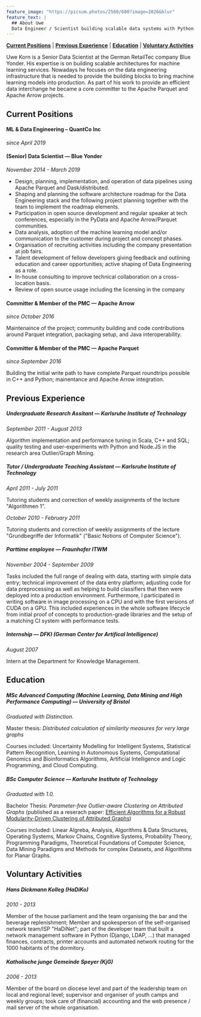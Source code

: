 ```yaml
---
feature_image: "https://picsum.photos/2560/600?image=1026&blur"
feature_text: |
  ## About Uwe
  Data Engineer / Scientist building scalable data systems with Python.
---
```


**[Current Positions](#current-positions)** \| **[Previous Experience](#previous-experience)** \| **[Education](#education)** \| **[Voluntary Activities](#voluntary-activities)**

Uwe Korn is a Senior Data Scientist at the German RetailTec company Blue Yonder.
His expertise is on building scalable architectures for machine learning services.
Nowadays he focuses on the data engineering infrastructure that is needed to provide the building blocks to bring machine learning models into production.
As part of his work to provide an efficient data interchange he became a core committer to the Apache Parquet and Apache Arrow projects.

## Current Positions

#### ML & Data Engineering – QuantCo Inc

*since April 2019*

#### (Senior) Data Scientist — Blue Yonder

*November 2014 - March 2019*

* Design, planning, implementation, and operation of data pipelines using Apache Parquet and Dask/distributed.
* Shaping and planning the software architecture roadmap for the Data Engineering stack and the following project planning together with the team to implement the roadmap elements.
* Participation in open source development and regular speaker at tech conferences, especially in the PyData and Apache Arrow/Parquet communities.
* Data analysis, adoption of the machine learning model and/or communication to the customer during project and concept phases.
* Organisation of recruiting activities including the company presentation at job fairs.
* Talent development of fellow developers giving feedback and outlining education and career opportunities; active shaping of Data Engineering as a role.
* In-house consulting to improve technical collaboration on a cross-location basis.
* Review of open source usage including the licensing in the company

#### Committer & Member of the PMC — Apache Arrow

*since October 2016*

Maintenaince of the project; community building and code contributions around Parquet integration, packaging setup, and Java interoperability.

#### Committer & Member of the PMC — Apache Parquet

*since September 2016*

Building the initial write path to have complete Parquet roundtrips possible in C++ and Python; mainentance and Apache Arrow integration.

## Previous Experience

##### Undergraduate Research Assitant — Karlsruhe Institute of Technology

*September 2011 - August 2013*

Algorithm implementation and performance tuning in Scala, C++ and SQL; quality testing and user-experiments with Python and Node.JS in the research area Outlier/Graph Mining.

##### Tutor / Undergraduate Teaching Assistant — Karlsruhe Institute of Technology

*April 2011 - July 2011*

Tutoring students and correction of weekly assignments of the lecture "Algorithmen 1".

*October 2010 - February 2011*

Tutoring students and correction of weekly assignments of the lecture "Grundbegriffe der Informatik" ("Basic Notions of Computer Science").

##### Parttime employee — Fraunhofer ITWM

*November 2004 - September 2009*

Tasks included the full range of dealing with data, starting with simple data entry; technical improvement of the data entry platform; adjusting code for data preprocessing as well as helping to build classifiers that then were deployed into a production environment. Furthermore, I participated in writing software in image processing on a CPU and with the first versions of CUDA on a GPU. This included experiences in the whole software lifecycle from initial proof of concepts to production-grade libraries and the setup of a matching CI system with performance tests.

##### Internship — DFKI (German Center for Artifical Intelligence)

*August 2007*

Intern at the Department for Knowledge Management.

## Education

##### MSc Advanced Computing (Machine Learning, Data Mining and High Performance Computing) — University of Bristol

*Graduated with Distinction.*

Master thesis: *Distributed calculation of similarity measures for very large graphs*

Courses included: Uncertainty Modelling for Intelligent Systems, Statistical Pattern Recognition, Learning in Autonomous Systems, Computational Genomics and Bioinformatics Algorithms, Artificial Intelligence and Logic Programming, and Cloud Computing.

##### BSc Computer Science — Karlsruhe Institute of Technology

*Graduated with 1.0.*

Bachelor Thesis: *Parameter-free Outlier-aware Clustering on Attributed Graphs* (published as a reserach paper: [Efficient Algorithms for a Robust Modularity-Driven Clustering of Attributed Graphs](https://epubs.siam.org/doi/abs/10.1137/1.9781611974010.12))

Courses included: Linear Algreba, Analysis, Algorithms & Data Structures, Operating Systems, Markov Chains, Cognitive Systems, Probability Theory, Programming Paradigms, Theoretical Foundations of Computer Science, Data Mining Paradigms and Methods for complex Datasets, and Algorithms for Planar Graphs.

## Voluntary Activities

##### Hans Dickmann Kolleg (HaDiKo)

*2010 - 2013*

Member of the house parliament and the team organising the bar and the beverage replenishment; Member and spokesperson of the self-organised network team/ISP "HaDiNet"; part of the developer team that built a network management software in Python (Django, LDAP, …) that managed finances, contracts, printer accounts and automated network routing for the 1000 habitants of the dormitory.

##### Katholische junge Gemeinde Speyer (KjG)

*2006 - 2013*

Member of the board on diocese level and part of the leadership team on local and regional level; supervisor and organiser of youth camps and weekly groups; took care of (financial) accounting and the web presence / mail server of the whole organisation.
